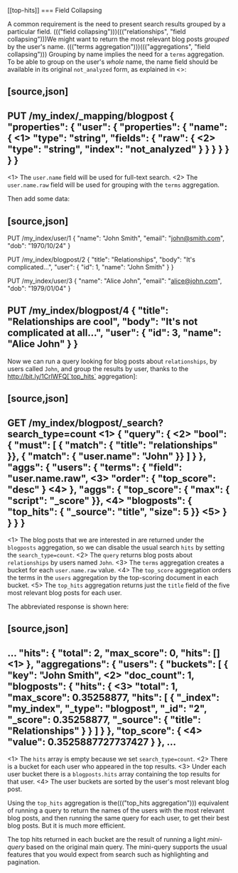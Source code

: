 [[top-hits]]
=== Field Collapsing

A common requirement is the need to present search results grouped by a particular
field. ((("field collapsing")))((("relationships", "field collapsing")))We might want to return the most relevant blog posts _grouped_ by the
user's name. ((("terms aggregation")))((("aggregations", "field collapsing"))) Grouping by name implies the need for a `terms` aggregation.  To
be able to group on the user's _whole_ name, the name field should be
available in its original `not_analyzed` form, as explained in
<<aggregations-and-analysis>>:

[source,json]
--------------------------------
PUT /my_index/_mapping/blogpost
{
  "properties": {
    "user": {
      "properties": {
        "name": { <1>
          "type": "string",
          "fields": {
            "raw": { <2>
              "type":  "string",
              "index": "not_analyzed"
            }
          }
        }
      }
    }
  }
}
--------------------------------
<1> The `user.name` field will be used for full-text search.
<2> The `user.name.raw` field will be used for grouping with the `terms`
    aggregation.

Then add some data:

[source,json]
--------------------------------
PUT /my_index/user/1
{
  "name": "John Smith",
  "email": "john@smith.com",
  "dob": "1970/10/24"
}

PUT /my_index/blogpost/2
{
  "title": "Relationships",
  "body": "It's complicated...",
  "user": {
    "id": 1,
    "name": "John Smith"
  }
}

PUT /my_index/user/3
{
  "name": "Alice John",
  "email": "alice@john.com",
  "dob": "1979/01/04"
}

PUT /my_index/blogpost/4
{
  "title": "Relationships are cool",
  "body": "It's not complicated at all...",
  "user": {
    "id": 3,
    "name": "Alice John"
  }
}
--------------------------------

Now we can run a query looking for blog posts about `relationships`, by users
called `John`, and group the results by user, thanks to the
http://bit.ly/1CrlWFQ[`top_hits` aggregation]:

[source,json]
--------------------------------
GET /my_index/blogpost/_search?search_type=count <1>
{
  "query": { <2>
    "bool": {
      "must": [
        { "match": { "title":     "relationships" }},
        { "match": { "user.name": "John"          }}
      ]
    }
  },
  "aggs": {
    "users": {
      "terms": {
        "field":   "user.name.raw",      <3>
        "order": { "top_score": "desc" } <4>
      },
      "aggs": {
        "top_score": { "max":      { "script":  "_score"           }}, <4>
        "blogposts": { "top_hits": { "_source": "title", "size": 5 }}  <5>
      }
    }
  }
}
--------------------------------
<1> The blog posts that we are interested in are returned under the
    `blogposts` aggregation, so we can disable the usual search `hits` by
    setting the `search_type=count`.
<2> The `query` returns blog posts about `relationships` by users named `John`.
<3> The `terms` aggregation creates a bucket for each `user.name.raw` value.
<4> The `top_score` aggregation orders the terms in the `users` aggregation
    by the top-scoring document in each bucket.
<5> The `top_hits` aggregation returns just the `title` field of the five most
    relevant blog posts for each user.

The abbreviated response is shown here:

[source,json]
--------------------------------
...
"hits": {
  "total":     2,
  "max_score": 0,
  "hits":      [] <1>
},
"aggregations": {
  "users": {
     "buckets": [
        {
           "key":       "John Smith", <2>
           "doc_count": 1,
           "blogposts": {
              "hits": { <3>
                 "total":     1,
                 "max_score": 0.35258877,
                 "hits": [
                    {
                       "_index": "my_index",
                       "_type":  "blogpost",
                       "_id":    "2",
                       "_score": 0.35258877,
                       "_source": {
                          "title": "Relationships"
                       }
                    }
                 ]
              }
           },
           "top_score": { <4>
              "value": 0.3525887727737427
           }
        },
...
--------------------------------
<1> The `hits` array is empty because we set `search_type=count`.
<2> There is a bucket for each user who appeared in the top results.
<3> Under each user bucket there is a `blogposts.hits` array containing
    the top results for that user.
<4> The user buckets are sorted by the user's most relevant blog post.

Using the `top_hits` aggregation is the((("top_hits aggregation"))) equivalent of running a query to
return the names of the users with the most relevant blog posts, and then running
the same query for each user, to get their best blog posts. But it is much more
efficient.

The top hits returned in each bucket are the result of running a light
_mini-query_ based on the original main query.  The mini-query supports the
usual features that you would expect from search such as highlighting and
pagination.

